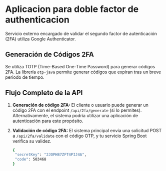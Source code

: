 # Aplicacion para doble factor de authenticacion

Servicio externo encargado de validar el segundo factor de autenticación (2FA) utiliza Google Authenticator.

## Generación de Códigos 2FA

Se utiliza TOTP (Time-Based One-Time Password) para generar códigos 2FA. La librería `otp-java` permite generar códigos que expiran tras un breve periodo de tiempo.

## Flujo Completo de la API

1. **Generación de código 2FA:** El cliente o usuario puede generar un código 2FA con el endpoint `/api/2fa/generate` (si lo permites). Alternativamente, el sistema podría utilizar una aplicación de autenticación para este propósito.

2. **Validación de código 2FA:** El sistema principal envía una solicitud POST a `/api/2fa/validate` con el código OTP, y tu servicio Spring Boot verifica su validez.
   ```sh
   {
    "secretKey": "2JOPHB7ZFT4PIJ4A",
    "code": 503468
   }
   ```

